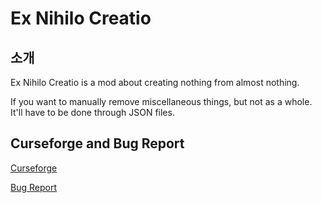 # Ex Nihilo Creatio

## 소개

Ex Nihilo Creatio is a mod about creating nothing from almost nothing.

If you want to manually remove miscellaneous things, but not as a whole. It'll have to be done through JSON files.

## Curseforge and Bug Report

[Curseforge](https://www.curseforge.com/minecraft/mc-mods/ex-nihilo-creatio)

[Bug Report](https://github.com/BloodyMods/ExNihiloCreatio)